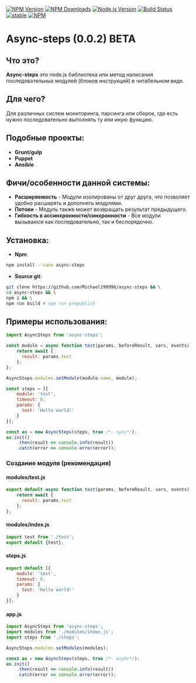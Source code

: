 [![NPM Version](https://img.shields.io/npm/v/async-steps.svg?style=flat)](https://www.npmjs.com/package/async-steps)
[![NPM Downloads](https://img.shields.io/npm/dm/async-steps.svg?style=flat)](https://www.npmjs.com/package/async-steps)
[![Node.js Version](https://img.shields.io/node/v/async-steps.svg?style=flat)](http://nodejs.org/download/)
[![Build Status](https://travis-ci.org/futoin/core-js-ri-async-steps.svg)](https://travis-ci.org/futoin/core-js-ri-async-steps)
  [![stable](https://img.shields.io/badge/stablity-beta-green.svg?style=flat)](https://www.npmjs.com/package/futoin-asyncsteps)
[![NPM](https://nodei.co/npm/async-steps.png?downloads=true&downloadRank=true&stars=true)](https://nodei.co/npm/async-steps/)

# Async-steps (0.0.2) **BETA**
## Что это?
**Async-steps** это node.js библиотека или метод написания последовательных модулей (блоков инструкций) в читабельном виде.
## Для чего?
Для различных систем мониторинга, парсинга или сборок, где есть нужно последовательно выполнять ту или иную функцию.
## Подобные проекты:
 - **Grunt/gulp**
 - **Puppet**
 - **Ansible**
## Фичи/особенности данной системы:
- **Расширяемость** - Модули изолированы от друг друга, что позволяет удобно расширять и дополнять модулями.
- **Потоки** - Модуль также может возвращать результат предыдущего.
- **Гибкость в ассинхронности/синхронности** - Все модули вызываюся как последовательно, так и беспорядочно.
## Установка:
- **Npm**:
```sh
npm install --save async-steps
```
- **Source git**:
```sh
git clone https://github.com/Michael190996/async-steps && \
cd async-steps && \
npm i && \
npm run build # npm run prepublish
```
## Примеры использования:
```javascript
import AsyncSteps from 'async-steps';

const module = async function test(params, beforeResult, vars, events) {
    return await {
      result: params.test
    };
};

AsyncSteps.modules.setModule(module.name, module);

const steps = [{
    module: 'test',
    timeout: 0,
    params: {
      test: 'Hello world!'
    }
}];

const as = new AsyncSteps(steps, true /*- sync*/);
as.init()
    .then(result => console.info(result))
    .catch(error => console.error(error));
```

### Создание модуля (рекомендация)
#### modules/test.js
```javascript
export default async function test(params, beforeResult, vars, events) {
    return await {
      result: params.test
    };
};
```
#### modules/index.js
```javascript
import test from './test';
export default {test};
```
#### steps.js
```javascript
export default [{
    module: 'test',
    timeout: 0,
    params: {
      test: 'Hello world!'
    }
}];
```
#### app.js
```javascript
import AsyncSteps from 'async-steps';
import modules from './modules/index.js';
import steps from './steps';

AsyncSteps.modules.setModules(modules);

const as = new AsyncSteps(steps, true /*- async*/);
as.init()
    .then(result => console.info(result))
    .catch(error => console.error(error));
```
